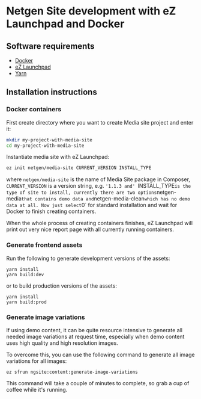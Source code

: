 Netgen Site development with eZ Launchpad and Docker
====================================================

Software requirements
---------------------

* [Docker](https://docs.docker.com/) 
* [eZ Launchpad](https://ezsystems.github.io/launchpad/)
* [Yarn](https://yarnpkg.com/en/)

Installation instructions
-------------------------

### Docker containers

First create directory where you want to create Media site project and enter it:

```bash
mkdir my-project-with-media-site
cd my-project-with-media-site
```

Instantiate media site with eZ Launchpad:

```bash
ez init netgen/media-site CURRENT_VERSION INSTALL_TYPE
```

where `netgen/media-site` is the name of Media Site package in Composer, `CURRENT_VERSION` is a version string, e.g. `'1.1.3 and' `INSTALL_TYPE` is the type of site to install, currently there are two options `netgen-media` that contains demo data and `netgen-media-clean` which has no demo data at all.
Now just select `0` for standard installation and wait for Docker to finish creating containers.

When the whole process of creating containers finishes, eZ Launchpad will print out very nice report page with all currently running containers.

### Generate frontend assets

Run the following to generate development versions of the assets:

```
yarn install
yarn build:dev
```

or to build production versions of the assets:

```
yarn install
yarn build:prod
```

### Generate image variations

If using demo content, it can be quite resource intensive to generate all needed image variations
at request time, especially when demo content uses high quality and high resolution images.

To overcome this, you can use the following command to generate all image variations for all images:

```
ez sfrun ngsite:content:generate-image-variations
```

This command will take a couple of minutes to complete, so grab a cup of coffee while it's running.

